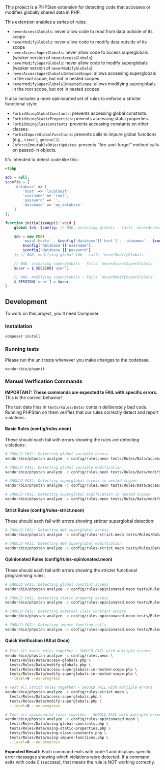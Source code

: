 This project is a PHPStan extension for detecting code that accesses or modifies globally shared data in PHP.

This extension enables a series of rules:

- `neverAccessGlobals`: never allow code to read from data outside of its scope
- `neverModifyGlobals`: never allow code to modify data outside of its scope
- `neverAccessSuperGlobals`: never allow code to access superglobals (weaker version of `neverAccessGlobals`)
- `neverModifySuperGlobals`: never allow code to modify superglobals (weaker version of `neverModifyGlobals`)
- `neverAccessSuperGlobalsInNestedScope`: allows accessing superglobals in the root scope, but not in nested scopes
- `neverModifySuperGlobalsInNestedScope`: allows modifying superglobals in the root scope, but not in nested scopes

It also includes a more opinionated set of rules to enforce a stricter functional style:

- `ForbidUsingGlobalConstants`: prevents accessing global constants.
- `ForbidUsingStaticProperties`: prevents accessing static properties.
- `ForbidUsingClassConstants`: prevents accessing constants on other classes.
- `ForbidImpureGlobalFunctions`: prevents calls to impure global functions (e.g., `time()`, `getenv()`).
- `EnforceImmutableObjectUpdates`: prevents "fire-and-forget" method calls on passed-in objects.

It's intended to detect code like this:

```php
<?php

$db = null;
$config = [
    'database' => [
        'host' => 'localhost',
        'username' => 'root',
        'password' => '',
        'database' => 'my_database'
    ]
];

function initializeApp(): void {
    global $db, $config; // BAD, accessing globals - fails `neverAccessGlobals`

    $db = new PDO(
        'mysql:host=' . $config['database']['host'] . ';dbname=' . $config['database']['database'],
        $config['database']['username'],
        $config['database']['password']
    ); // BAD, modifying global $db - fails `neverModifyGlobals`

    // BAD, accessing superglobals - fails `neverAccessSuperGlobals`
    $user = $_SESSION['user'];

    // BAD, modifying superglobals - fails `neverModifySuperGlobals`
    $_SESSION['user'] = $user;
}
```

## Development

To work on this project, you'll need Composer.

### Installation

```bash
composer install
```

### Running tests

Please run the unit tests whenever you make changes to the codebase.

```bash
vendor/bin/phpunit
```

### Manual Verification Commands

**IMPORTANT: These commands are expected to FAIL with specific errors.** This is the correct behavior!

The test data files in `tests/Rules/Data/` contain deliberately bad code. Running PHPStan on them verifies that our rules correctly detect and report violations.

#### Basic Rules (config/rules.neon)

These should each fail with errors showing the rules are detecting violations:

```bash
# SHOULD FAIL: Detecting global variable access
vendor/bin/phpstan analyze -c config/rules.neon tests/Rules/Data/access-globals.php --level=0 --no-progress

# SHOULD FAIL: Detecting global variable modification
vendor/bin/phpstan analyze -c config/rules.neon tests/Rules/Data/modify-globals.php --level=0 --no-progress

# SHOULD FAIL: Detecting superglobal access in nested scopes
vendor/bin/phpstan analyze -c config/rules.neon tests/Rules/Data/access-superglobals-in-nested-scope.php --level=0 --no-progress

# SHOULD FAIL: Detecting superglobal modification in nested scopes
vendor/bin/phpstan analyze -c config/rules.neon tests/Rules/Data/modify-superglobals-in-nested-scope.php --level=0 --no-progress
```

#### Strict Rules (config/rules-strict.neon)

These should each fail with errors showing stricter superglobal detection:

```bash
# SHOULD FAIL: Detecting ANY superglobal access
vendor/bin/phpstan analyze -c config/rules-strict.neon tests/Rules/Data/access-superglobals.php --level=0 --no-progress

# SHOULD FAIL: Detecting ANY superglobal modification
vendor/bin/phpstan analyze -c config/rules-strict.neon tests/Rules/Data/modify-superglobals.php --level=0 --no-progress
```

#### Opinionated Rules (config/rules-opinionated.neon)

These should each fail with errors showing the stricter functional programming rules:

```bash
# SHOULD FAIL: Detecting global constant access
vendor/bin/phpstan analyze -c config/rules-opinionated.neon tests/Rules/Data/using-global-constants.php --level=0 --no-progress

# SHOULD FAIL: Detecting static property access
vendor/bin/phpstan analyze -c config/rules-opinionated.neon tests/Rules/Data/using-static-properties.php --level=0 --no-progress

# SHOULD FAIL: Detecting external class constant access
vendor/bin/phpstan analyze -c config/rules-opinionated.neon tests/Rules/Data/using-class-constants.php --level=0 --no-progress

# SHOULD FAIL: Detecting impure function calls
vendor/bin/phpstan analyze -c config/rules-opinionated.neon tests/Rules/Data/using-impure-functions.php --level=0 --no-progress
```

#### Quick Verification (All at Once)

```bash
# Test all basic rules together - SHOULD FAIL with multiple errors
vendor/bin/phpstan analyze -c config/rules.neon \
  tests/Rules/Data/access-globals.php \
  tests/Rules/Data/modify-globals.php \
  tests/Rules/Data/access-superglobals-in-nested-scope.php \
  tests/Rules/Data/modify-superglobals-in-nested-scope.php \
  --level=0 --no-progress

# Test all strict rules together - SHOULD FAIL with multiple errors
vendor/bin/phpstan analyze -c config/rules-strict.neon \
  tests/Rules/Data/access-superglobals.php \
  tests/Rules/Data/modify-superglobals.php \
  --level=0 --no-progress

# Test all opinionated rules together - SHOULD FAIL with multiple errors
vendor/bin/phpstan analyze -c config/rules-opinionated.neon \
  tests/Rules/Data/using-global-constants.php \
  tests/Rules/Data/using-static-properties.php \
  tests/Rules/Data/using-class-constants.php \
  tests/Rules/Data/using-impure-functions.php \
  --level=0 --no-progress
```

**Expected Result:** Each command exits with code 1 and displays specific error messages showing which violations were detected. If a command exits with code 0 (success), that means the rule is NOT working correctly.
